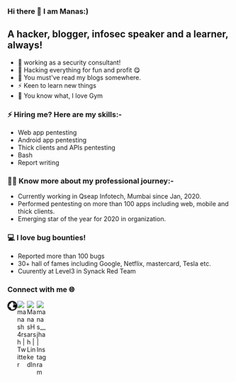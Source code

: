 ### Hi there 👋 I am Manas:)

## A hacker, blogger, infosec speaker and a learner, always!

- 🔭 working as a security consultant!
- 🌱 Hacking everything for fun and profit 😋
- 👯 You must've read my blogs somewhere.
- ⚡️ Keen to learn new things
- 💪 You know what, I love Gym

### ⚡️ Hiring me? Here are my skills:-

- Web app pentesting
- Android app pentesting
- Thick clients and APIs pentesting
- Bash
- Report writing

### 👨‍💼 Know more about my professional journey:-

- Currently working in Qseap Infotech, Mumbai since Jan, 2020.
- Performed pentesting on more than 100 apps including web, mobile and thick clients. 
- Emerging star of the year for 2020 in organization.

### 💻 I love bug bounties! 
- Reported more than 100 bugs
- 30+ hall of fames including Google, Netflix, mastercard, Tesla etc.
- Cuurently at Level3 in Synack Red Team

### Connect with me 🌐

[<img align="left" alt="manasharsh.medium.com" width="22px" src="https://raw.githubusercontent.com/iconic/open-iconic/master/svg/globe.svg" />][website]
[<img align="left" alt="manash4rsh | Twitter" width="22px" src="https://cdn.jsdelivr.net/npm/simple-icons@v3/icons/twitter.svg" />][twitter]
[<img align="left" alt="ManasHarsh | LinkedIn" width="22px" src="https://cdn.jsdelivr.net/npm/simple-icons@v3/icons/linkedin.svg" />][linkedin]
[<img align="left" alt="manas__jha | Instagram" width="22px" src="https://cdn.jsdelivr.net/npm/simple-icons@v3/icons/instagram.svg" />][instagram]


[website]: https://manasharsh.medium.com
[twitter]: https://twitter.com/manash4rsh
[instagram]: https://instagram.com/manas__jha
[linkedin]: https://linkedin.com/in/ManasHarsh


